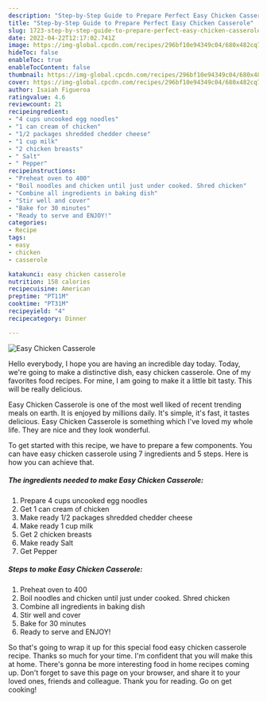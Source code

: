 ```yaml
---
description: "Step-by-Step Guide to Prepare Perfect Easy Chicken Casserole"
title: "Step-by-Step Guide to Prepare Perfect Easy Chicken Casserole"
slug: 1723-step-by-step-guide-to-prepare-perfect-easy-chicken-casserole
date: 2022-04-22T12:17:02.741Z
image: https://img-global.cpcdn.com/recipes/296bf10e94349c04/680x482cq70/easy-chicken-casserole-recipe-main-photo.jpg
hideToc: false
enableToc: true
enableTocContent: false
thumbnail: https://img-global.cpcdn.com/recipes/296bf10e94349c04/680x482cq70/easy-chicken-casserole-recipe-main-photo.jpg
cover: https://img-global.cpcdn.com/recipes/296bf10e94349c04/680x482cq70/easy-chicken-casserole-recipe-main-photo.jpg
author: Isaiah Figueroa
ratingvalue: 4.6
reviewcount: 21
recipeingredient:
- "4 cups uncooked egg noodles"
- "1 can cream of chicken"
- "1/2 packages shredded chedder cheese"
- "1 cup milk"
- "2 chicken breasts"
- " Salt"
- " Pepper"
recipeinstructions:
- "Preheat oven to 400"
- "Boil noodles and chicken until just under cooked. Shred chicken"
- "Combine all ingredients in baking dish"
- "Stir well and cover"
- "Bake for 30 minutes"
- "Ready to serve and ENJOY!"
categories:
- Recipe
tags:
- easy
- chicken
- casserole

katakunci: easy chicken casserole 
nutrition: 158 calories
recipecuisine: American
preptime: "PT11M"
cooktime: "PT31M"
recipeyield: "4"
recipecategory: Dinner

---
```



![Easy Chicken Casserole](https://img-global.cpcdn.com/recipes/296bf10e94349c04/680x482cq70/easy-chicken-casserole-recipe-main-photo.jpg)

Hello everybody, I hope you are having an incredible day today. Today, we're going to make a distinctive dish, easy chicken casserole. One of my favorites food recipes. For mine, I am going to make it a little bit tasty. This will be really delicious.



Easy Chicken Casserole is one of the most well liked of recent trending meals on earth. It is enjoyed by millions daily. It's simple, it's fast, it tastes delicious. Easy Chicken Casserole is something which I've loved my whole life. They are nice and they look wonderful.


To get started with this recipe, we have to prepare a few components. You can have easy chicken casserole using 7 ingredients and 5 steps. Here is how you can achieve that.

<!--inarticleads1-->

##### The ingredients needed to make Easy Chicken Casserole:

1. Prepare 4 cups uncooked egg noodles
1. Get 1 can cream of chicken
1. Make ready 1/2 packages shredded chedder cheese
1. Make ready 1 cup milk
1. Get 2 chicken breasts
1. Make ready  Salt
1. Get  Pepper




<!--inarticleads2-->

##### Steps to make Easy Chicken Casserole:

1. Preheat oven to 400
1. Boil noodles and chicken until just under cooked. Shred chicken
1. Combine all ingredients in baking dish
1. Stir well and cover
1. Bake for 30 minutes
1. Ready to serve and ENJOY!



So that's going to wrap it up for this special food easy chicken casserole recipe. Thanks so much for your time. I'm confident that you will make this at home. There's gonna be more interesting food in home recipes coming up. Don't forget to save this page on your browser, and share it to your loved ones, friends and colleague. Thank you for reading. Go on get cooking!
